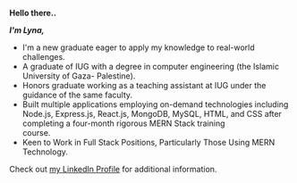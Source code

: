 
**Hello there..**

***I'm Lyna,*** 

 - I'm a new graduate eager to apply my knowledge to real-world
   challenges.  
 - A graduate of IUG with a degree in computer engineering 
   (the Islamic University of Gaza- Palestine).
 - Honors graduate working    as a teaching assistant at IUG under the
   guidance of the same    faculty.
 - Built multiple applications employing on-demand    technologies
   including Node.js, Express.js, React.js, MongoDB, MySQL,    HTML, and
   CSS after completing a four-month rigorous MERN Stack    training   
   course.
 - Keen to Work in Full Stack Positions,    Particularly Those Using
   MERN Technology.
   
Check out [my LinkedIn Profile](https://www.linkedin.com/in/lyna-el-naffar-231593224/) for additional information.
